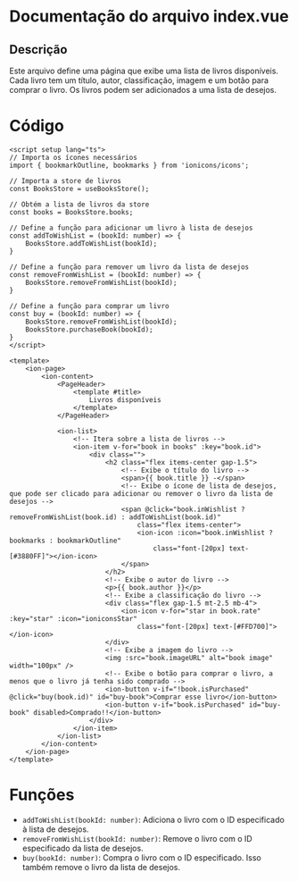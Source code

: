 # Documentação do arquivo index.vue

## Descrição
Este arquivo define uma página que exibe uma lista de livros disponíveis. Cada livro tem um título, autor, classificação, imagem e um botão para comprar o livro. Os livros podem ser adicionados a uma lista de desejos.

# Código
```vue
<script setup lang="ts">
// Importa os ícones necessários
import { bookmarkOutline, bookmarks } from 'ionicons/icons';

// Importa a store de livros
const BooksStore = useBooksStore();

// Obtém a lista de livros da store
const books = BooksStore.books;

// Define a função para adicionar um livro à lista de desejos
const addToWishList = (bookId: number) => {
    BooksStore.addToWishList(bookId);
}

// Define a função para remover um livro da lista de desejos
const removeFromWishList = (bookId: number) => {
    BooksStore.removeFromWishList(bookId);
}

// Define a função para comprar um livro
const buy = (bookId: number) => {
    BooksStore.removeFromWishList(bookId);
    BooksStore.purchaseBook(bookId);
}
</script>

<template>
    <ion-page>
        <ion-content>
            <PageHeader>
                <template #title>
                    Livros disponíveis
                </template>
            </PageHeader>

            <ion-list>
                <!-- Itera sobre a lista de livros -->
                <ion-item v-for="book in books" :key="book.id">
                    <div class="">
                        <h2 class="flex items-center gap-1.5">
                            <!-- Exibe o título do livro -->
                            <span>{{ book.title }} -</span>
                            <!-- Exibe o ícone de lista de desejos, que pode ser clicado para adicionar ou remover o livro da lista de desejos -->
                            <span @click="book.inWishlist ? removeFromWishList(book.id) : addToWishList(book.id)"
                                class="flex items-center">
                                <ion-icon :icon="book.inWishlist ? bookmarks : bookmarkOutline"
                                    class="font-[20px] text-[#3880FF]"></ion-icon>
                            </span>
                        </h2>
                        <!-- Exibe o autor do livro -->
                        <p>{{ book.author }}</p>
                        <!-- Exibe a classificação do livro -->
                        <div class="flex gap-1.5 mt-2.5 mb-4">
                            <ion-icon v-for="star in book.rate" :key="star" :icon="ioniconsStar"
                                class="font-[20px] text-[#FFD700]"></ion-icon>
                        </div>
                        <!-- Exibe a imagem do livro -->
                        <img :src="book.imageURL" alt="book image" width="100px" />
                        <!-- Exibe o botão para comprar o livro, a menos que o livro já tenha sido comprado -->
                        <ion-button v-if="!book.isPurchased" @click="buy(book.id)" id="buy-book">Comprar esse livro</ion-button>
                        <ion-button v-if="book.isPurchased" id="buy-book" disabled>Comprado!!</ion-button>
                    </div>
                </ion-item>
            </ion-list>
        </ion-content>
    </ion-page>
</template>
```

# Funções

- `addToWishList(bookId: number)`: Adiciona o livro com o ID especificado à lista de desejos.
- `removeFromWishList(bookId: number)`: Remove o livro com o ID especificado da lista de desejos.
- `buy(bookId: number)`: Compra o livro com o ID especificado. Isso também remove o livro da lista de desejos.